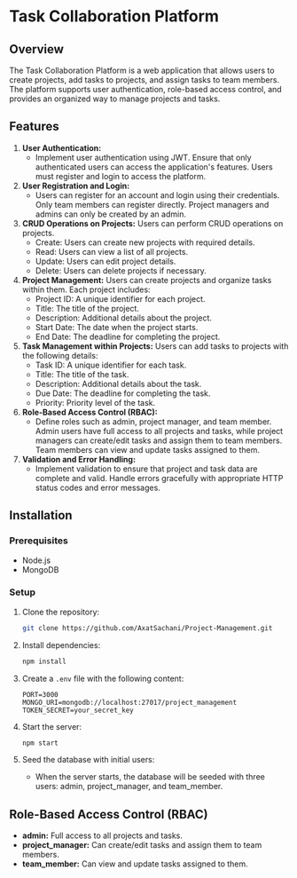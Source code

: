 # Task Collaboration Platform

## Overview
The Task Collaboration Platform is a web application that allows users to create projects, add tasks to projects, and assign tasks to team members. The platform supports user authentication, role-based access control, and provides an organized way to manage projects and tasks.

## Features
1. **User Authentication:**
   - Implement user authentication using JWT. Ensure that only authenticated users can access the application's features. Users must register and login to access the platform.
3. **User Registration and Login:**
   - Users can register for an account and login using their credentials. Only team members can register directly. Project managers and admins can only be created by an admin.
5. **CRUD Operations on Projects:**
   Users can perform CRUD operations on projects.
    - Create: Users can create new projects with required details.
    - Read: Users can view a list of all projects.
    - Update: Users can edit project details.
    - Delete: Users can delete projects if necessary.
7. **Project Management:**
   Users can create projects and organize tasks within them. Each project includes:
    - Project ID: A unique identifier for each project.
    - Title: The title of the project.
    - Description: Additional details about the project.
    - Start Date: The date when the project starts.
    - End Date: The deadline for completing the project.
9. **Task Management within Projects:**
    Users can add tasks to projects with the following details:
    - Task ID: A unique identifier for each task.
    - Title: The title of the task.
    - Description: Additional details about the task.
    - Due Date: The deadline for completing the task.
    - Priority: Priority level of the task.
11. **Role-Based Access Control (RBAC):**
    - Define roles such as admin, project manager, and team member. Admin users have full access to all projects and tasks, while project managers can create/edit tasks and assign them to team members. Team members can view and update tasks assigned to them.
13. **Validation and Error Handling:**
    - Implement validation to ensure that project and task data are complete and valid. Handle errors gracefully with appropriate HTTP status codes and error messages.

## Installation

### Prerequisites
- Node.js
- MongoDB

### Setup
1. Clone the repository:
    ```bash
    git clone https://github.com/AxatSachani/Project-Management.git
    ```

2. Install dependencies:
    ```bash
    npm install
    ```

3. Create a `.env` file with the following content:
    ```env
    PORT=3000
    MONGO_URI=mongodb://localhost:27017/project_management
    TOKEN_SECRET=your_secret_key
    ```

4. Start the server:
    ```bash
    npm start
    ```

5. Seed the database with initial users:
    - When the server starts, the database will be seeded with three users: admin, project_manager, and team_member.

## Role-Based Access Control (RBAC)
- **admin:** Full access to all projects and tasks.
- **project_manager:** Can create/edit tasks and assign them to team members.
- **team_member:** Can view and update tasks assigned to them.
